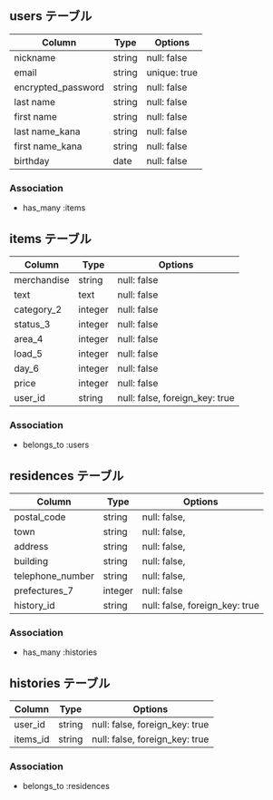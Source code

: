## users テーブル

| Column                 | Type   | Options     |
| ------------------     | ------ | ----------- |
| nickname               | string | null: false |
| email                  | string | unique: true|
| encrypted_password     | string | null: false |
| last name              | string | null: false |
| first name             | string | null: false |
| last name_kana         | string | null: false |
| first name_kana        | string | null: false |
| birthday               | date   | null: false |


### Association

- has_many :items

## items テーブル

| Column                    | Type   | Options     |
| --------------------------| ------ | ----------- |
| merchandise               | string | null: false |
| text                      | text   | null: false |
| category_2                | integer | null: false |
| status_3                  | integer | null: false |
| area_4                    | integer | null: false |
| load_5                    | integer | null: false |
| day_6                     | integer | null: false |
| price                     | integer | null: false |
| user_id                   | string  | null: false, foreign_key: true |


### Association

- belongs_to :users

## residences テーブル

| Column              | Type       | Options      |
| --------------------| ---------- | ------------ |
| postal_code         | string     | null: false, |
| town                | string     | null: false, |
| address             | string     | null: false, |
| building            | string     | null: false, |
| telephone_number    | string     | null: false, |
| prefectures_7       | integer    | null: false  |
| history_id          | string     | null: false, foreign_key: true |


### Association

- has_many :histories


## histories テーブル

| Column              | Type       | Options                        |
| --------------------| ---------- | ------------------------------ |
| user_id             | string     | null: false, foreign_key: true |
| items_id            | string     | null: false, foreign_key: true |

### Association

- belongs_to :residences